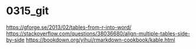 # 0315_git
https://gforge.se/2013/02/tables-from-r-into-word/
https://stackoverflow.com/questions/38036680/align-multiple-tables-side-by-side
https://bookdown.org/yihui/rmarkdown-cookbook/kable.html
